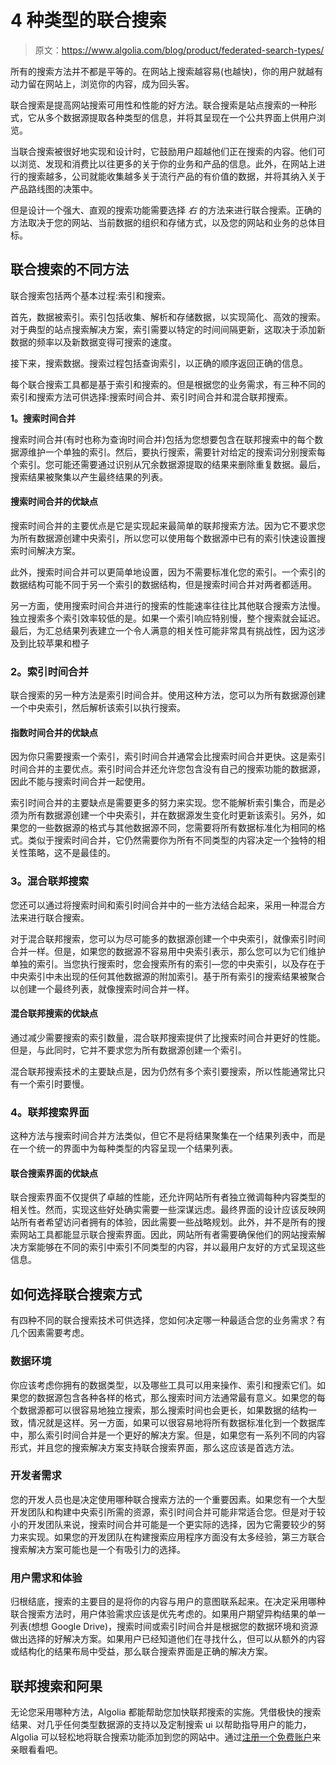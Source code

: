 # 4 种类型的联合搜索

> 原文：<https://www.algolia.com/blog/product/federated-search-types/>

所有的搜索方法并不都是平等的。在网站上搜索越容易(也越快)，你的用户就越有动力留在网站上，浏览你的内容，成为回头客。

联合搜索是提高网站搜索可用性和性能的好方法。联合搜索是站点搜索的一种形式，它从多个数据源提取各种类型的信息，并将其呈现在一个公共界面上供用户浏览。

当联合搜索被很好地实现和设计时，它鼓励用户超越他们正在搜索的内容。他们可以浏览、发现和消费比以往更多的关于你的业务和产品的信息。此外，在网站上进行的搜索越多，公司就能收集越多关于流行产品的有价值的数据，并将其纳入关于产品路线图的决策中。

但是设计一个强大、直观的搜索功能需要选择 *右* 的方法来进行联合搜索。正确的方法取决于您的网站、当前数据的组织和存储方式，以及您的网站和业务的总体目标。

## [](#different-approaches-to-federated-search)联合搜索的不同方法

联合搜索包括两个基本过程:索引和搜索。

首先，数据被索引。索引包括收集、解析和存储数据，以实现简化、高效的搜索。对于典型的站点搜索解决方案，索引需要以特定的时间间隔更新，这取决于添加新数据的频率以及新数据变得可搜索的速度。

接下来，搜索数据。搜索过程包括查询索引，以正确的顺序返回正确的信息。

每个联合搜索工具都是基于索引和搜索的。但是根据您的业务需求，有三种不同的索引和搜索方法可供选择:搜索时间合并、索引时间合并和混合联邦搜索。

**1。搜索时间合并**

搜索时间合并(有时也称为查询时间合并)包括为您想要包含在联邦搜索中的每个数据源维护一个单独的索引。然后，要执行搜索，需要针对给定的搜索词分别搜索每个索引。您可能还需要[](https://www.algolia.com/blog/engineering/inside-the-engine-part-7-better-relevance-via-dedup-at-query-time/)通过识别从冗余数据源提取的结果来删除重复数据。最后，搜索结果被聚集以产生最终结果的列表。

#### **搜索时间合并的优缺点**

搜索时间合并的主要优点是它是实现起来最简单的联邦搜索方法。因为它不要求您为所有数据源创建中央索引，所以您可以使用每个数据源中已有的索引快速设置搜索时间解决方案。

此外，搜索时间合并可以更简单地设置，因为不需要标准化您的索引。一个索引的数据结构可能不同于另一个索引的数据结构，但是搜索时间合并对两者都适用。

另一方面，使用搜索时间合并进行的搜索的性能速率往往比其他联合搜索方法慢。独立搜索多个索引效率较低的是[](https://www.algolia.com/blog/engineering/inside-the-algolia-engine-part-1-indexing-vs-search/)。如果一个索引响应特别慢，整个搜索就会延迟。最后，为汇总结果列表建立一个令人满意的相关性可能非常具有挑战性，因为这涉及到比较苹果和橙子

### [](#2-index-time-merging)**2。索引时间合并**

联合搜索的另一种方法是索引时间合并。使用这种方法，您可以为所有数据源创建一个中央索引，然后解析该索引以执行搜索。

#### **指数时间合并的优缺点**

因为你只需要搜索一个索引，索引时间合并通常会比搜索时间合并更快。这是索引时间合并的主要优点。索引时间合并还允许您包含没有自己的搜索功能的数据源，因此不能与搜索时间合并一起使用。

索引时间合并的主要缺点是需要更多的努力来实现。您不能解析索引集合，而是必须为所有数据源创建一个中央索引，并在数据源发生变化时更新该索引。另外，如果您的一些数据源的格式与其他数据源不同，您需要将所有数据标准化为相同的格式。类似于搜索时间合并，它仍然需要你为所有不同类型的内容决定一个独特的相关性策略，这不是最佳的。

### **3。混合联邦搜索**

您还可以通过将搜索时间和索引时间合并中的一些方法结合起来，采用一种混合方法来进行联合搜索。

对于混合联邦搜索，您可以为尽可能多的数据源创建一个中央索引，就像索引时间合并一样。但是，如果您的数据源不容易用中央索引表示，那么您可以为它们维护单独的索引。当您执行搜索时，您会搜索所有的索引—您的中央索引，以及存在于中央索引中未出现的任何其他数据源的附加索引。基于所有索引的搜索结果被聚合以创建一个最终列表，就像搜索时间合并一样。

#### **混合联邦搜索的优缺点**

通过减少需要搜索的索引数量，混合联邦搜索提供了比搜索时间合并更好的性能。但是，与此同时，它并不要求您为所有数据源创建一个索引。

混合联邦搜索技术的主要缺点是，因为仍然有多个索引要搜索，所以性能通常比只有一个索引时要慢。

### [](#4-the-federated-search-interface)**4。联邦搜索界面**

这种方法与搜索时间合并方法类似，但它不是将结果聚集在一个结果列表中，而是在一个统一的界面中为每种类型的内容呈现一个结果列表。

#### **联合搜索界面的优缺点**

联合搜索界面不仅提供了卓越的性能，还允许网站所有者独立微调每种内容类型的相关性。然而，实现这些好处确实需要一些深谋远虑。最终界面的设计应该反映网站所有者希望访问者拥有的体验，因此需要一些战略规划。此外，并不是所有的搜索网站工具都能显示联合搜索界面。因此，网站所有者需要确保他们的网站搜索解决方案能够在不同的索引中索引不同类型的内容，并以最用户友好的方式呈现这些信息。

## [](#how-to-choose-a-federated-search-approach)如何选择联合搜索方式

有四种不同的联合搜索技术可供选择，您如何决定哪一种最适合您的业务需求？有几个因素需要考虑。

### [](#data-environment)**数据环境**

你应该考虑你拥有的数据类型，以及哪些工具可以用来操作、索引和搜索它们。如果您的数据源包含各种各样的格式，那么搜索时间方法通常最有意义。如果您的每个数据源都可以很容易地独立搜索，那么搜索时间也会更长，如果数据的结构一致，情况就是这样。另一方面，如果可以很容易地将所有数据标准化到一个数据库中，那么索引时间合并是一个更好的解决方案。但是，如果您有一系列不同的内容形式，并且您的搜索解决方案支持联合搜索界面，那么这应该是首选方法。

### [](#developer-needs)**开发者需求**

您的开发人员也是决定使用哪种联合搜索方法的一个重要因素。如果您有一个大型开发团队和构建中央索引所需的资源，索引时间合并可能非常适合您。但是对于较小的开发团队来说，搜索时间合并可能是一个更实际的选择，因为它需要较少的努力来实现。如果您的开发团队在构建搜索应用程序方面没有太多经验，第三方联合搜索解决方案可能也是一个有吸引力的选择。

### [](#user-needs-and-experience)**用户需求和体验**

归根结底，搜索的主要目的是将你的内容与用户的意图联系起来。在决定采用哪种联合搜索方法时，用户体验需求应该是优先考虑的。如果用户期望异构结果的单一列表(想想 Google Drive)，搜索时间或索引时间合并是根据您的数据环境和资源做出选择的好解决方案。如果用户已经知道他们在寻找什么，但可以从额外的内容或结构化的结果布局中受益，那么联合搜索界面是正确的解决方案。

## [](#federated-search-and-algolia)联邦搜索和阿果

无论您采用哪种方法，Algolia 都能帮助您加快联邦搜索的实施。凭借极快的搜索结果、对几乎任何类型数据源的支持以及定制搜索 ui 以帮助指导用户的能力，Algolia 可以轻松地将联合搜索功能添加到您的网站中。通过[注册一个免费账户](https://www.algolia.com/users/sign_up)来亲眼看看吧。